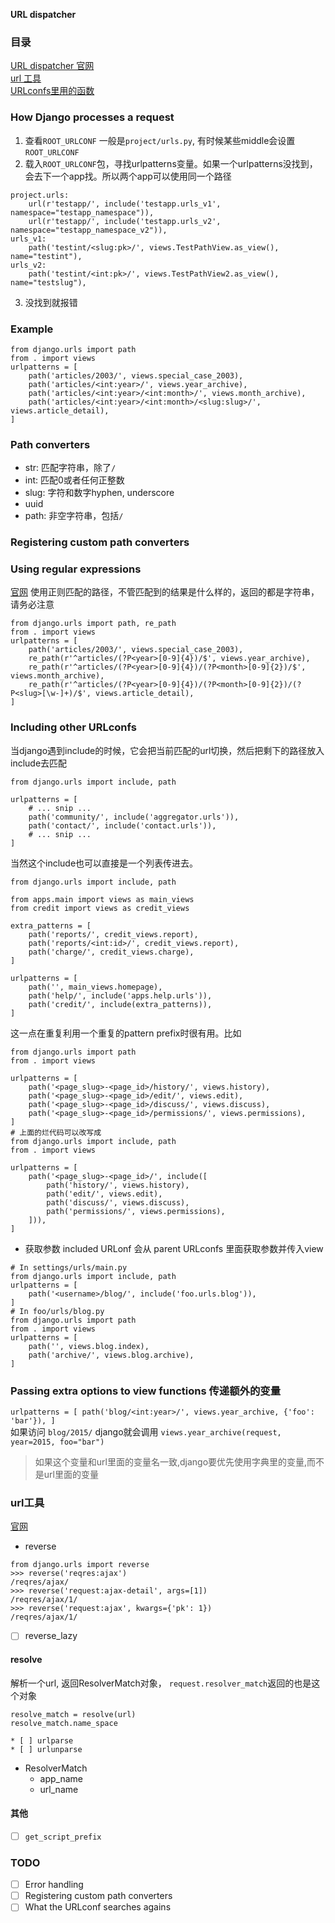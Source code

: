 **URL dispatcher**  

### 目录
[URL dispatcher 官网](https://docs.djangoproject.com/en/3.0/topics/http/urls/)  
[url 工具](https://docs.djangoproject.com/en/2.2/ref/urlresolvers/)  
[URLconfs里用的函数](https://docs.djangoproject.com/en/2.2/ref/urls/#module-django.conf.urls)

### How Django processes a request
1. 查看`ROOT_URLCONF`
一般是`project/urls.py`, 有时候某些middle会设置`ROOT_URLCONF`
2. 载入`ROOT_URLCONF`包，寻找urlpatterns变量。如果一个urlpatterns没找到，会去下一个app找。所以两个app可以使用同一个路径
```
project.urls:
    url(r'testapp/', include('testapp.urls_v1', namespace="testapp_namespace")),     
    url(r'testapp/', include('testapp.urls_v2', namespace="testapp_namespace_v2")),
urls_v1:
    path('testint/<slug:pk>/', views.TestPathView.as_view(), name="testint"),
urls_v2:
    path('testint/<int:pk>/', views.TestPathView2.as_view(), name="testslug"),
```
3. 没找到就报错

### Example
```
from django.urls import path
from . import views
urlpatterns = [
    path('articles/2003/', views.special_case_2003),
    path('articles/<int:year>/', views.year_archive),
    path('articles/<int:year>/<int:month>/', views.month_archive),
    path('articles/<int:year>/<int:month>/<slug:slug>/', views.article_detail),
]
```

### Path converters
* str: 匹配字符串，除了`/`
* int: 匹配0或者任何正整数
* slug: 字符和数字hyphen, underscore
* uuid
* path: 非空字符串，包括`/`

### Registering custom path converters

### Using regular expressions
[官网](https://docs.djangoproject.com/en/2.2/topics/http/urls/#using-regular-expressions)
使用正则匹配的路径，不管匹配到的结果是什么样的，返回的都是字符串，请务必注意
```
from django.urls import path, re_path
from . import views
urlpatterns = [
    path('articles/2003/', views.special_case_2003),
    re_path(r'^articles/(?P<year>[0-9]{4})/$', views.year_archive),
    re_path(r'^articles/(?P<year>[0-9]{4})/(?P<month>[0-9]{2})/$', views.month_archive),
    re_path(r'^articles/(?P<year>[0-9]{4})/(?P<month>[0-9]{2})/(?P<slug>[\w-]+)/$', views.article_detail),
]
```

### Including other URLconfs
当django遇到include的时候，它会把当前匹配的url切换，然后把剩下的路径放入include去匹配
```
from django.urls import include, path

urlpatterns = [
    # ... snip ...
    path('community/', include('aggregator.urls')),
    path('contact/', include('contact.urls')),
    # ... snip ...
]
```
当然这个include也可以直接是一个列表传进去。
```
from django.urls import include, path

from apps.main import views as main_views
from credit import views as credit_views

extra_patterns = [
    path('reports/', credit_views.report),
    path('reports/<int:id>/', credit_views.report),
    path('charge/', credit_views.charge),
]

urlpatterns = [
    path('', main_views.homepage),
    path('help/', include('apps.help.urls')),
    path('credit/', include(extra_patterns)),
]
```
这一点在重复利用一个重复的pattern prefix时很有用。比如
```
from django.urls import path
from . import views

urlpatterns = [
    path('<page_slug>-<page_id>/history/', views.history),
    path('<page_slug>-<page_id>/edit/', views.edit),
    path('<page_slug>-<page_id>/discuss/', views.discuss),
    path('<page_slug>-<page_id>/permissions/', views.permissions),
]
# 上面的烂代码可以改写成
from django.urls import include, path
from . import views

urlpatterns = [
    path('<page_slug>-<page_id>/', include([
        path('history/', views.history),
        path('edit/', views.edit),
        path('discuss/', views.discuss),
        path('permissions/', views.permissions),
    ])),
]
```

* 获取参数
included URLonf 会从 parent URLconfs 里面获取参数并传入view
```
# In settings/urls/main.py
from django.urls import include, path
urlpatterns = [
    path('<username>/blog/', include('foo.urls.blog')),
]
# In foo/urls/blog.py
from django.urls import path
from . import views
urlpatterns = [
    path('', views.blog.index),
    path('archive/', views.blog.archive),
]
```


### Passing extra options to view functions 传递额外的变量
`
urlpatterns = [
    path('blog/<int:year>/', views.year_archive, {'foo': 'bar'}),
]
`  
如果访问 `blog/2015/` django就会调用
`views.year_archive(request, year=2015, foo="bar")`
> 如果这个变量和url里面的变量名一致,django要优先使用字典里的变量,而不是url里面的变量

### url工具
[官网](https://docs.djangoproject.com/en/2.1/ref/urlresolvers/#resolve)
* reverse
```
from django.urls import reverse
>>> reverse('reqres:ajax')
/reqres/ajax/
>>> reverse('request:ajax-detail', args=[1])
/reqres/ajax/1/
>>> reverse('request:ajax', kwargs={'pk': 1})
/reqres/ajax/1/
```
* [ ] reverse_lazy
#### resolve
解析一个url, 返回ResolverMatch对象， `request.resolver_match`返回的也是这个对象
```
resolve_match = resolve(url)
resolve_match.name_space
```
    * [ ] urlparse
    * [ ] urlunparse
* ResolverMatch
    * app_name
    * url_name
#### 其他
* [ ] `get_script_prefix`

### TODO
* [ ] Error handling
* [ ] Registering custom path converters
* [ ] What the URLconf searches agains

